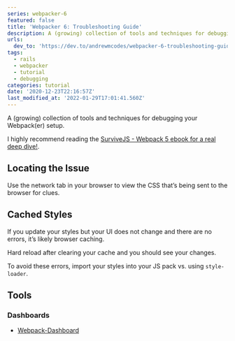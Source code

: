```yaml
---
series: webpacker-6
featured: false
title: 'Webpacker 6: Troubleshooting Guide'
description: A (growing) collection of tools and techniques for debugging your Webpack(er) setup.   I highly recom...
urls:
  dev_to: 'https://dev.to/andrewmcodes/webpacker-6-troubleshooting-guide-pdl'
tags:
  - rails
  - webpacker
  - tutorial
  - debugging
categories: tutorial
date: '2020-12-23T22:16:57Z'
last_modified_at: '2022-01-29T17:01:41.560Z'
---
```


A (growing) collection of tools and techniques for debugging your Webpack(er) setup.

I highly recommend reading the [SurviveJS - Webpack 5 ebook for a real deep dive!][2].

## Locating the Issue

Use the network tab in your browser to view the CSS that’s being sent to the browser for clues.

## Cached Styles

If you update your styles but your UI does not change and there are no errors, it’s likely browser caching.

Hard reload after clearing your cache and you should see your changes.

To avoid these errors, import your styles into your JS pack vs. using `style-loader`.

## Tools

### Dashboards

- [Webpack-Dashboard][1]

[1]: https://github.com/FormidableLabs/webpack-dashboard "Webpack-Dashboard"
[2]: https://survivejs.com/webpack/foreword/ "SurviveJS - Webpack 5 ebook for a real deep dive!"
